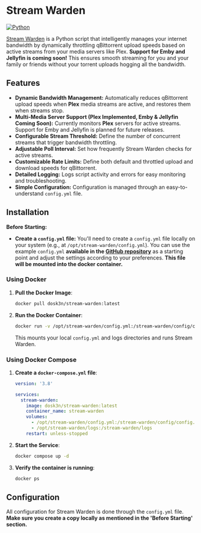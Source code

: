 # Stream Warden

[![Python](https://img.shields.io/badge/python-3.7+-blue.svg)](https://www.python.org)

[Stream Warden](https://github.com/Dosk3n/Stream-Warden) is a Python script that intelligently manages your internet bandwidth by dynamically throttling qBittorrent upload speeds based on active streams from your media servers like Plex. **Support for Emby and Jellyfin is coming soon!** This ensures smooth streaming for you and your family or friends without your torrent uploads hogging all the bandwidth.

## Features

- **Dynamic Bandwidth Management:** Automatically reduces qBittorrent upload speeds when **Plex** media streams are active, and restores them when streams stop.
- **Multi-Media Server Support (Plex Implemented, Emby & Jellyfin Coming Soon):** Currently monitors **Plex** servers for active streams. Support for Emby and Jellyfin is planned for future releases.
- **Configurable Stream Threshold:** Define the number of concurrent streams that trigger bandwidth throttling.
- **Adjustable Poll Interval:** Set how frequently Stream Warden checks for active streams.
- **Customizable Rate Limits:** Define both default and throttled upload and download speeds for qBittorrent.
- **Detailed Logging:** Logs script activity and errors for easy monitoring and troubleshooting.
- **Simple Configuration:** Configuration is managed through an easy-to-understand `config.yml` file.

## Installation

**Before Starting:**

*   **Create a `config.yml` file:** You'll need to create a `config.yml` file locally on your system (e.g., at `/opt/stream-warden/config.yml`). You can use the example `config.yml` **available in the [GitHub repository](https://github.com/Dosk3n/Stream-Warden)** as a starting point and adjust the settings according to your preferences. **This file will be mounted into the docker container.**

### Using Docker

1.  **Pull the Docker Image**:
    ```bash
    docker pull dosk3n/stream-warden:latest
    ```

2.  **Run the Docker Container**:
    ```bash
    docker run -v /opt/stream-warden/config.yml:/stream-warden/config/config.yml -v /opt/stream-warden/logs:/stream-warden/logs dosk3n/stream-warden:latest
    ```
    This mounts your local `config.yml` and logs directories and runs Stream Warden.

### Using Docker Compose

1.  **Create a `docker-compose.yml` file**:

    ```yaml
    version: '3.8'

    services:
      stream-warden:
        image: dosk3n/stream-warden:latest
        container_name: stream-warden
        volumes:
          - /opt/stream-warden/config.yml:/stream-warden/config/config.yml
          - /opt/stream-warden/logs:/stream-warden/logs
        restart: unless-stopped
    ```

2.  **Start the Service**:
    ```bash
    docker compose up -d
    ```

3.  **Verify the container is running**:
    ```bash
    docker ps
    ```

## Configuration

All configuration for Stream Warden is done through the `config.yml` file.  **Make sure you create a copy locally as mentioned in the 'Before Starting' section.**
